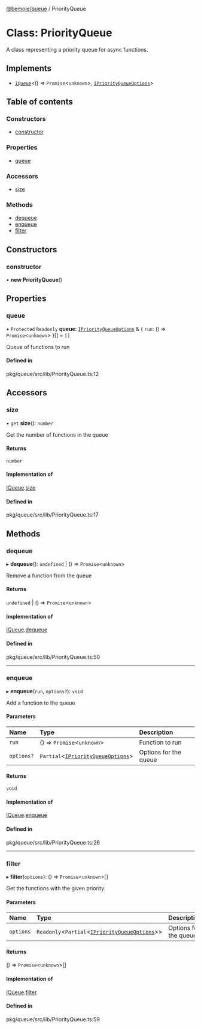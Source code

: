[@bemoje/queue](https://github.com/bemoje/tsmono/blob/main/pkg/queue/docs/md/index.md) / PriorityQueue

# Class: PriorityQueue

A class representing a priority queue for async functions.

## Implements

- [`IQueue`](https://github.com/bemoje/tsmono/blob/main/pkg/queue/docs/md/interfaces/IQueue.md)<() => `Promise`<`unknown`\>, [`IPriorityQueueOptions`](https://github.com/bemoje/tsmono/blob/main/pkg/queue/docs/md/interfaces/IPriorityQueueOptions.md)\>

## Table of contents

### Constructors

- [constructor](https://github.com/bemoje/tsmono/blob/main/pkg/queue/docs/md/classes/PriorityQueue.md#constructor)

### Properties

- [queue](https://github.com/bemoje/tsmono/blob/main/pkg/queue/docs/md/classes/PriorityQueue.md#queue)

### Accessors

- [size](https://github.com/bemoje/tsmono/blob/main/pkg/queue/docs/md/classes/PriorityQueue.md#size)

### Methods

- [dequeue](https://github.com/bemoje/tsmono/blob/main/pkg/queue/docs/md/classes/PriorityQueue.md#dequeue)
- [enqueue](https://github.com/bemoje/tsmono/blob/main/pkg/queue/docs/md/classes/PriorityQueue.md#enqueue)
- [filter](https://github.com/bemoje/tsmono/blob/main/pkg/queue/docs/md/classes/PriorityQueue.md#filter)

## Constructors

### constructor

• **new PriorityQueue**()

## Properties

### queue

• `Protected` `Readonly` **queue**: [`IPriorityQueueOptions`](https://github.com/bemoje/tsmono/blob/main/pkg/queue/docs/md/interfaces/IPriorityQueueOptions.md) & { `run`: () => `Promise`<`unknown`\>  }[] = `[]`

Queue of functions to run

#### Defined in

pkg/queue/src/lib/PriorityQueue.ts:12

## Accessors

### size

• `get` **size**(): `number`

Get the number of functions in the queue

#### Returns

`number`

#### Implementation of

[IQueue](https://github.com/bemoje/tsmono/blob/main/pkg/queue/docs/md/interfaces/IQueue.md).[size](https://github.com/bemoje/tsmono/blob/main/pkg/queue/docs/md/interfaces/IQueue.md#size)

#### Defined in

pkg/queue/src/lib/PriorityQueue.ts:17

## Methods

### dequeue

▸ **dequeue**(): `undefined` \| () => `Promise`<`unknown`\>

Remove a function from the queue

#### Returns

`undefined` \| () => `Promise`<`unknown`\>

#### Implementation of

[IQueue](https://github.com/bemoje/tsmono/blob/main/pkg/queue/docs/md/interfaces/IQueue.md).[dequeue](https://github.com/bemoje/tsmono/blob/main/pkg/queue/docs/md/interfaces/IQueue.md#dequeue)

#### Defined in

pkg/queue/src/lib/PriorityQueue.ts:50

___

### enqueue

▸ **enqueue**(`run`, `options?`): `void`

Add a function to the queue

#### Parameters

| Name | Type | Description |
| :------ | :------ | :------ |
| `run` | () => `Promise`<`unknown`\> | Function to run |
| `options?` | `Partial`<[`IPriorityQueueOptions`](https://github.com/bemoje/tsmono/blob/main/pkg/queue/docs/md/interfaces/IPriorityQueueOptions.md)\> | Options for the queue |

#### Returns

`void`

#### Implementation of

[IQueue](https://github.com/bemoje/tsmono/blob/main/pkg/queue/docs/md/interfaces/IQueue.md).[enqueue](https://github.com/bemoje/tsmono/blob/main/pkg/queue/docs/md/interfaces/IQueue.md#enqueue)

#### Defined in

pkg/queue/src/lib/PriorityQueue.ts:26

___

### filter

▸ **filter**(`options`): () => `Promise`<`unknown`\>[]

Get the functions with the given priority.

#### Parameters

| Name | Type | Description |
| :------ | :------ | :------ |
| `options` | `Readonly`<`Partial`<[`IPriorityQueueOptions`](https://github.com/bemoje/tsmono/blob/main/pkg/queue/docs/md/interfaces/IPriorityQueueOptions.md)\>\> | Options for the queue |

#### Returns

() => `Promise`<`unknown`\>[]

#### Implementation of

[IQueue](https://github.com/bemoje/tsmono/blob/main/pkg/queue/docs/md/interfaces/IQueue.md).[filter](https://github.com/bemoje/tsmono/blob/main/pkg/queue/docs/md/interfaces/IQueue.md#filter)

#### Defined in

pkg/queue/src/lib/PriorityQueue.ts:59
